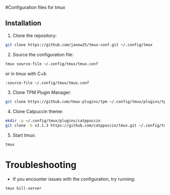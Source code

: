 #Configuration files for tmux

## Installation

1. Clone the repository:
```bash
git clone https://github.com/janow25/tmux-conf.git ~/.config/tmux
```

2. Source the configuration file:
```bash
tmux source-file ~/.config/tmux/tmux.conf
```

or in tmux with C+b
```bash
:source-file ~/.config/tmux/tmux.conf
```

3. Clone TPM Plugin Manager:
```bash
git clone https://github.com/tmux-plugins/tpm ~/.config/tmux/plugins/tpm
```

4. Clone Catpuccin theme:
```bash
mkdir -p ~/.config/tmux/plugins/catppuccin
git clone -b v2.1.3 https://github.com/catppuccin/tmux.git ~/.config/tmux/plugins/catppuccin/tmux
```

5. Start tmux:
```bash
tmux
```

# Troubleshooting
- If you encounter issues with the configuration, try running:
```bash
tmux kill-server
```

